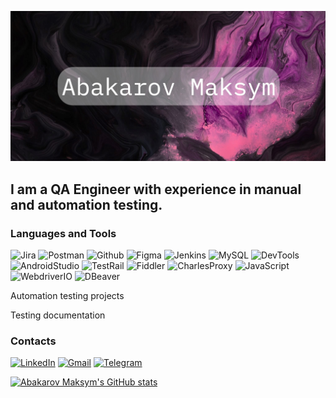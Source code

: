 [![Header](https://github.com/abakarovmaks/abakarovmaks/blob/main/assets/abakarovmaksym.png)]()

## I am a QA Engineer with experience in manual and automation testing.

### Languages and Tools

![Jira](https://img.shields.io/badge/-Jira-06050B?style=for-the-badge&logo=jira&logoColor=2580F7)
![Postman](https://img.shields.io/badge/-Postman-06050B?style=for-the-badge&logo=postman&logoColor=F76935)
![Github](https://img.shields.io/badge/-Github-06050B?style=for-the-badge&logo=github&logoColor=2E6BA4)
![Figma](https://img.shields.io/badge/-Figma-06050B?style=for-the-badge&logo=figma&logoColor=8713F4)
![Jenkins](https://img.shields.io/badge/-Jenkins-06050B?style=for-the-badge&logo=jenkins&logoColor=CC3631)
![MySQL](https://img.shields.io/badge/-MySQL-06050B?style=for-the-badge&logo=mysql&logoColor=DD8A00)
![DevTools](https://img.shields.io/badge/-DevTools-06050B?style=for-the-badge&logo=googlechrome&logoColor=FFBE12)
![AndroidStudio](https://img.shields.io/badge/-AndroidStudio-06050B?style=for-the-badge&logo=android&logoColor=32DE84)
![TestRail](https://img.shields.io/badge/-TestRail-06050B?style=for-the-badge&logo=testrail&logoColor=289F4D)
![Fiddler](https://img.shields.io/badge/-Fiddler-06050B?style=for-the-badge&logo=fiddler&logoColor=289F4D)
![CharlesProxy](https://img.shields.io/badge/-CharlesProxy-06050B?style=for-the-badge&logo=charlesproxy&logoColor=289F4D)
![JavaScript](https://img.shields.io/badge/-JavaScript-06050B?style=for-the-badge&logo=javascript&logoColor=EFD81D)
![WebdriverIO](https://img.shields.io/badge/-WebdriverIO-06050B?style=for-the-badge&logo=webdriverio&logoColor=EA5906)
![DBeaver](https://img.shields.io/badge/-DBeaver-06050B?style=for-the-badge&logo=dbeaver&logoColor=EA5906)

Automation testing projects

Testing documentation

### Contacts

[![LinkedIn](https://img.shields.io/badge/-LinkedIn-06050B?style=for-the-badge&logo=linkedin&logoColor=0A66C2)](https://www.linkedin.com/in/maksymabakarov/)
[![Gmail](https://img.shields.io/badge/-Gmail-06050B?style=for-the-badge&logo=gmail&logoColor=EA4335)](mailto:abakarovmaks@gmail.com">)
[![Telegram](https://img.shields.io/badge/-Telegram-06050B?style=for-the-badge&logo=telegram&logoColor=33A8DA)](https://telegram.me/abakarovmaks)

[![Abakarov Maksym's GitHub stats](https://github-readme-stats.vercel.app/api?username=abakarovmaks&show_icons=true&hide=issues,stars&theme=omni)](https://github.com/abakarovmaks)
